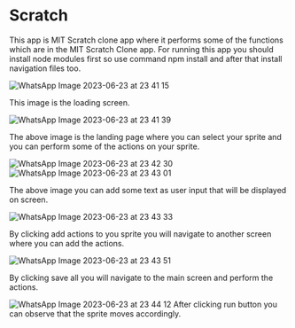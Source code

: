 # Scratch
This app is  MIT Scratch clone app where it performs some of the functions which are in the MIT Scratch Clone app.
For running this app you should install node modules first so use command npm install and after that install navigation files too.



![WhatsApp Image 2023-06-23 at 23 41 15](https://github.com/nikki312/Scratch/assets/111264338/2bcdf388-afe9-4a48-a879-01d8adce8e34)

This image is the loading screen.


![WhatsApp Image 2023-06-23 at 23 41 39](https://github.com/nikki312/Scratch/assets/111264338/08085928-80b7-4de4-8352-686dfb70ddb6)

The above image is the landing page where you can select your sprite and you can perform some of the actions on your sprite.


![WhatsApp Image 2023-06-23 at 23 42 30](https://github.com/nikki312/Scratch/assets/111264338/804fdaf9-9a4f-444a-9de8-77f91a9f6063)
![WhatsApp Image 2023-06-23 at 23 43 01](https://github.com/nikki312/Scratch/assets/111264338/c3c7a9f2-56e2-4f8a-95db-5a922a74d208)

The above image you can add some text as user input that will be displayed on screen.


![WhatsApp Image 2023-06-23 at 23 43 33](https://github.com/nikki312/Scratch/assets/111264338/04ba0031-89af-4aac-9504-ca4667776fc6)

By clicking add actions to you sprite you will navigate to another screen where you can add the actions. 

![WhatsApp Image 2023-06-23 at 23 43 51](https://github.com/nikki312/Scratch/assets/111264338/ec3b8ca1-4d6b-4923-b6de-eb58f00f3e9f)

By clicking save all you will navigate to the main screen and perform the actions.

![WhatsApp Image 2023-06-23 at 23 44 12](https://github.com/nikki312/Scratch/assets/111264338/4eab1347-d2ca-4c32-aae4-db4806b85b47)
After clicking run button you can observe that the sprite moves accordingly.



